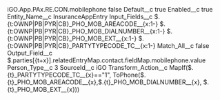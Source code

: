 <?xml version="1.0" encoding="UTF-8"?>
<CustomMetadata xmlns="http://soap.sforce.com/2006/04/metadata" xmlns:xsi="http://www.w3.org/2001/XMLSchema-instance" xmlns:xsd="http://www.w3.org/2001/XMLSchema">
    <label>iGO.App.PAx.RE.CON.mobilephone</label>
    <protected>false</protected>
    <values>
        <field>Default__c</field>
        <value xsi:type="xsd:boolean">true</value>
    </values>
    <values>
        <field>Enabled__c</field>
        <value xsi:type="xsd:boolean">true</value>
    </values>
    <values>
        <field>Entity_Name__c</field>
        <value xsi:type="xsd:string">InsuranceAppEntry</value>
    </values>
    <values>
        <field>Input_Fields__c</field>
        <value xsi:type="xsd:string">$.{t:OWNP|PB|PYR|CB}_PHO_MOB_AREACODE__{x:1-}
$.{t:OWNP|PB|PYR|CB}_PHO_MOB_DIALNUMBER__{x:1-}
$.{t:OWNP|PB|PYR|CB}_PHO_MOB_EXT__{x:1-}
$.{t:OWNP|PB|PYR|CB}_PARTYTYPECODE_TC__{x:1-}</value>
    </values>
    <values>
        <field>Match_All__c</field>
        <value xsi:type="xsd:boolean">false</value>
    </values>
    <values>
        <field>Output_Field__c</field>
        <value xsi:type="xsd:string">$.parties[{t+x}].relatedEntryMap.contact.fieldMap.mobilephone.value</value>
    </values>
    <values>
        <field>Person_Type__c</field>
        <value xsi:type="xsd:string">3</value>
    </values>
    <values>
        <field>SourceId__c</field>
        <value xsi:type="xsd:string">iGO</value>
    </values>
    <values>
        <field>Transform_Action__c</field>
        <value xsi:type="xsd:string">MapIf($.{t}_PARTYTYPECODE_TC__{x}==&quot;1&quot;, ToPhone($.{t}_PHO_MOB_AREACODE__{x},$.{t}_PHO_MOB_DIALNUMBER__{x}, $.{t}_PHO_MOB_EXT__{x}))</value>
    </values>
</CustomMetadata>
